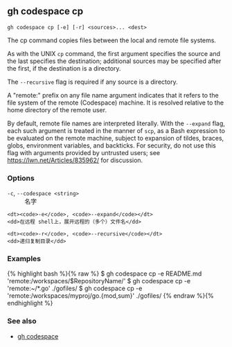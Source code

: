 ## gh codespace cp

```
gh codespace cp [-e] [-r] <sources>... <dest>
```

The cp command copies files between the local and remote file systems.

As with the UNIX `cp` command, the first argument specifies the source and the last
specifies the destination; additional sources may be specified after the first,
if the destination is a directory.

The `--recursive` flag is required if any source is a directory.

A "remote:" prefix on any file name argument indicates that it refers to
the file system of the remote (Codespace) machine. It is resolved relative
to the home directory of the remote user.

By default, remote file names are interpreted literally. With the `--expand` flag,
each such argument is treated in the manner of `scp`, as a Bash expression to
be evaluated on the remote machine, subject to expansion of tildes, braces, globs,
environment variables, and backticks. For security, do not use this flag with arguments
provided by untrusted users; see <https://lwn.net/Articles/835962/> for discussion.

### Options

<dl class="flags">
	<dt><code>-c</code>, <code>--codespace &lt;string&gt;</code></dt>
	<dd>名字</dd>

    <dt><code>-e</code>, <code>--expand</code></dt>
    <dd>在远程 shell上，展开远程的（多个）文件名</dd>

    <dt><code>-r</code>, <code>--recursive</code></dt>
    <dd>递归复制目录</dd>

</dl>

### Examples

{% highlight bash %}{% raw %}
$ gh codespace cp -e README.md 'remote:/workspaces/$RepositoryName/'
$ gh codespace cp -e 'remote:~/\*.go' ./gofiles/
$ gh codespace cp -e 'remote:/workspaces/myproj/go.{mod,sum}' ./gofiles/
{% endraw %}{% endhighlight %}

### See also

- [gh codespace](./gh_codespace.zh.md)
